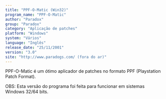 ```yaml
---
title: "PPF-O-Matic (Win32)"
program_name: "PPF-O-Matic"
author: "Paradox"
group: "Paradox"
category: "Aplicação de patches"
platform: "Windows"
system: "Vários"
language: "Inglês"
release_date: "25/11/2001"
version: "3.0"
site: "http://www.paradogs.com/ (fora do ar)"
---
```

PPF-O-Matic é um ótimo aplicador de patches no formato PPF (Playstation Patch Format).

OBS: Esta versão do programa foi feita para funcionar em sistemas Windows 32/64 bits.
